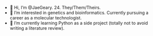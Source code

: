 - 👋 Hi, I’m @JaeGeary. 24. They/Them/Theirs.
- 👀 I’m interested in genetics and bioinformatics. Currently pursuing a career as a molecular technologist. 
- 🌱 I’m currently learning Python as a side project (totally not to avoid writing a literature review).

<!---
JaeGeary/JaeGeary is a ✨ special ✨ repository because its `README.md` (this file) appears on your GitHub profile.
You can click the Preview link to take a look at your changes.
--->
